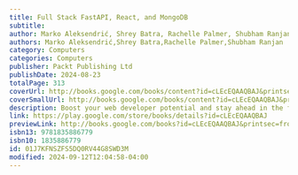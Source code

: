 ```yaml
---
title: Full Stack FastAPI, React, and MongoDB
subtitle: 
author: Marko Aleksendrić, Shrey Batra, Rachelle Palmer, Shubham Ranjan
authors: Marko Aleksendrić,Shrey Batra,Rachelle Palmer,Shubham Ranjan
category: Computers
categories: Computers
publisher: Packt Publishing Ltd
publishDate: 2024-08-23
totalPage: 313
coverUrl: http://books.google.com/books/content?id=cLEcEQAAQBAJ&printsec=frontcover&img=1&zoom=1&edge=curl&source=gbs_api
coverSmallUrl: http://books.google.com/books/content?id=cLEcEQAAQBAJ&printsec=frontcover&img=1&zoom=5&edge=curl&source=gbs_api
description: Boost your web developer potential and stay ahead in the fast-paced web development and AI race with the flexibility, adaptability, and robustness of the FARM stack Key Features Learn the basics of MongoDB to be able to model any type of data Explore the powerful Python web development ecosystem with Pydantic and FastAPI Future-proof your applications by integrating ChatGPT or other LLMs Purchase of the print or Kindle book includes a free PDF eBook Book Description Discover how to harness the power of the FARM stack—FastAPI, React, and MongoDB—to develop production-ready web applications of varying complexity. Written by a team of industry experts, including MongoDB champions and product leaders, this fast-paced, hands-on guide equips beginners with essential skills to build web applications efficiently. Introducing each element of the stack, the book demonstrates how to seamlessly integrate them to create a medium-sized web application. You'll set up MongoDB as a document store, construct a simple API with FastAPI, and build an application using React. The guide also covers enhancing application security through authentication and authorization with JSON Web Tokens. Beyond mastering the stack, you'll get to grips with integrating Large Language Models (like ChatGPT) for advanced functionality, such as automated email sending. Additionally, you'll learn how to make the most of Next.js 14, a robust full-stack framework offering improved developer experience. By the end of the book, you'll have created functional applications and gained the foundation to explore diverse and more specialized domains, expanding your development horizons. What you will learn Set up and manage MongoDB databases and collections, and model data Leverage the power of FastAPI to write complex APIs using pure Python Create frontends of varying complexity with the React library Build and deploy robust and secure backends using FastAPI and MongoDB Ship production-ready applications with Next.js 14, applying your React and backend knowledge Integrate Large Language Models, send emails, and do much more with the flexible FARM stack Who this book is for The book is for intermediate web developers with basic JavaScript and Python knowledge who want to enhance their developer skills, master a powerful and flexible stack, and write better applications faster.
link: https://play.google.com/store/books/details?id=cLEcEQAAQBAJ
previewLink: http://books.google.com/books?id=cLEcEQAAQBAJ&printsec=frontcover&dq=Full+Stack+Fast+API,+react&hl=&as_pt=BOOKS&cd=1&source=gbs_api
isbn13: 9781835886779
isbn10: 1835886779
id: 01J7KFNSZFS5DQ0RV44G8SWD3M
modified: 2024-09-12T12:04:58-04:00
---
```


